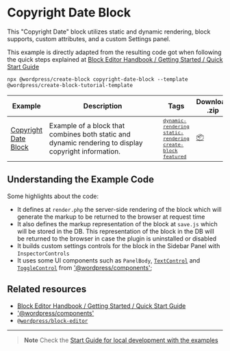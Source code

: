 # Copyright Date Block

This "Copyright Date" block utilizes static and dynamic rendering, block supports, custom attributes, and a custom Settings panel.

This example is directly adapted from the resulting code got when following the quick steps explained at [Block Editor Handbook / Getting Started / Quick Start Guide](https://developer.wordpress.org/block-editor/getting-started/quick-start-guide/)

```
npx @wordpress/create-block copyright-date-block --template @wordpress/create-block-tutorial-template
```

<!-- Please, do not remove these @TABLE EXAMPLES BEGIN and @TABLE EXAMPLES END comments or modify the table inside. This table is automatically generated from the data at _data/examples.json and _data/tags.json -->
<!-- @TABLE EXAMPLES BEGIN -->

| Example                                                                                                                        | <span style="display: inline-block; width:250px">Description</span>                                  | Tags                                                                                                                                                                                                                                                                                                                                                                                                                                                                                                                                          | Download .zip                                                                                                                                                                                                                 | Live Demo                                                                                                                                                                                                                                                                                                                                               |
| ------------------------------------------------------------------------------------------------------------------------------ | ---------------------------------------------------------------------------------------------------- | --------------------------------------------------------------------------------------------------------------------------------------------------------------------------------------------------------------------------------------------------------------------------------------------------------------------------------------------------------------------------------------------------------------------------------------------------------------------------------------------------------------------------------------------- | ----------------------------------------------------------------------------------------------------------------------------------------------------------------------------------------------------------------------------- | ------------------------------------------------------------------------------------------------------------------------------------------------------------------------------------------------------------------------------------------------------------------------------------------------------------------------------------------------------- |
| [Copyright Date Block](https://github.com/WordPress/block-development-examples/tree/trunk/plugins/copyright-date-block-09aac3) | Example of a block that combines both static and dynamic rendering to display copyright information. | <small><code><a href="https://WordPress.github.io/block-development-examples/?tags=dynamic-rendering">dynamic-rendering</a></code></small> <small><code><a href="https://WordPress.github.io/block-development-examples/?tags=static-rendering">static-rendering</a></code></small> <small><code><a href="https://WordPress.github.io/block-development-examples/?tags=create-block">create-block</a></code></small> <small><code><a href="https://WordPress.github.io/block-development-examples/?tags=featured">featured</a></code></small> | [📦](https://github.com/WordPress/block-development-examples/releases/download/latest/copyright-date-block-09aac3.zip 'Install the plugin on any WordPress site using this zip and activate it to see the example in action') | [![](https://raw.githubusercontent.com/WordPress/block-development-examples/trunk/_assets/icon-wp.svg)](https://playground.wordpress.net/?blueprint-url=https://raw.githubusercontent.com/WordPress/block-development-examples/trunk/plugins/copyright-date-block-09aac3/_playground/blueprint.json 'Click here to access a live demo of this example') |

<!-- @TABLE EXAMPLES END -->

## Understanding the Example Code

Some highlights about the code:

-   It defines at `render.php` the server-side rendering of the block which will generate the markup to be returned to the browser at request time
-   It also defines the markup representation of the block at `save.js` which will be stored in the DB. This representation of the block in the DB will be returned to the browser in case the plugin is uninstalled or disabled
-   It builds custom settings controls for the block in the Sidebar Panel with `InspectorControls`
-   It uses some UI components such as `PanelBody`, [`TextControl`](https://wordpress.github.io/gutenberg/?path=/docs/components-textcontrol--docs) and [`ToggleControl`](https://wordpress.github.io/gutenberg/?path=/docs/components-togglecontrol--docs) from ['@wordpress/components'](https://developer.wordpress.org/block-editor/reference-guides/packages/packages-components/);

## Related resources

-   [Block Editor Handbook / Getting Started / Quick Start Guide](https://developer.wordpress.org/block-editor/getting-started/quick-start-guide/)
-   ['@wordpress/components'](https://developer.wordpress.org/block-editor/reference-guides/packages/packages-components/)
-   [`@wordpress/block-editor`](https://developer.wordpress.org/block-editor/reference-guides/packages/packages-block-editor/)

---

> **Note**
> Check the [Start Guide for local development with the examples](https://github.com/WordPress/block-development-examples/wiki/Examples#start-guide-for-local-development-with-the-examples)
